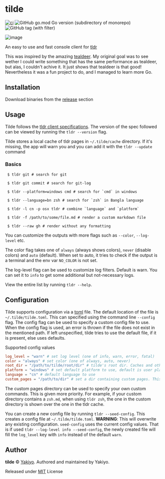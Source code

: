 # tilde
[![ci](https://github.com/Yakiyo/tilde/actions/workflows/ci.yml/badge.svg?branch=main)](https://github.com/Yakiyo/tilde/actions/workflows/ci.yml) ![GitHub go.mod Go version (subdirectory of monorepo)](https://img.shields.io/github/go-mod/go-version/Yakiyo/tilde) ![GitHub tag (with filter)](https://img.shields.io/github/v/tag/Yakiyo/tilde?label=version)

![image](https://github.com/Yakiyo/tilde/assets/91675932/963644cc-2152-401e-b05b-bfe6d4485e6e)

An easy to use and fast console client for [tldr](https://github.com/tldr-pages/tldr)

This was inspired by the amazing [tealdeer](https://github.com/dbrgn/tealdeer). My original goal was to see wether I could write something that has the same performance as tealdeer, but alas, I couldn't achive it. It just shows that tealdeer is that good! Nevertheless it was a fun project to do, and I managed to learn more Go.

## Installation

Download binaries from the [release](https://github.com/Yakiyo/tilde/releases/latest) section

## Usage
Tilde follows the [tldr client specifications](https://github.com/tldr-pages/tldr/blob/main/CLIENT-SPECIFICATION.md). The version of the spec followed can be viewed by running the `tldr --version` flag. 

Tilde stores a local cache of tldr pages in `~/.tilde/cache` directory. If it's missing, the app will warn you and you can add it with the `tldr --update` command

### Basics
```shell
 $ tldr git # search for git

 $ tldr git commit # search for git-log

 $ tldr --platform=windows cmd # search for `cmd` in windows

 $ tldr --language=bn zsh # search for `zsh` in Bangla language

 $ tldr -l cn -p osx tldr # combine `language` and `platform`

 $ tldr -f /path/to/some/file.md # render a custom markdown file

 $ tldr --raw gh # render without any formatting

```

You can customize the outputs with more flags such as `--color`, `--log-level` etc. 

The color flag takes one of `always` (always shows colors), `never` (disable colors) and `auto` (default). When set to auto, it tries to check if the output is a terminal and the env var `NO_COLOR` is not set.

The log-level flag can be used to customize log filters. Default is warn. You can set it to `info` to get some additional but not-necessary logs.

View the entire list by running `tldr --help`.

## Configuration
Tilde supports configuration via a [toml](https://toml.io) file. The default location of the file is `~/.tilde/tilde.toml`. This can specified using the command line `--config` flag. The config flag can be used to specify a custom config file to use. When the config flag is used, an error is thrown if the file does not exist in the mentioned path. If left unspecified, tilde tries to use the default file, if it is present, else uses defaults.

Supported config values
```toml
log_level = "warn" # set log level (one of info, warn, error, fatal)
color = "always" # set color (one of always, auto, never)
root_dir = "/path/to/tilde/root/dir" # tilde's root dir. Caches and other things are stored here. defaults to ~/.tilde
platform = "windows" # set default platform to use, default is user platform
language = "cn" # default language to use
custom_pages = "/path/to/dir" # set a dir containing custom pages. This are prioritized before the main cache files
```
The custom pages directory can be used to specify your own custom commands. This is given more priority. For example, if your custom directory contains a `zsh.md`, when using `tldr zsh`, the one in the custom directory is shown over the one in the tldr cache.

You can create a new config file by running `tldr --seed-config`. This creates a config file at `~/.tilde/tilde.toml`. **WARNING**: This will overwrite any existing configuration. `seed-config` uses the current config values. That is if used `tldr --log-level info --seed-config`, the newly created file will fill the `log_level` key with `info` instead of the default `warn`.
## Author

**tilde** © [Yakiyo](https://github.com/Yakiyo). Authored and maintained by Yakiyo.

Released under [MIT](https://opensource.org/licenses/MIT) License

